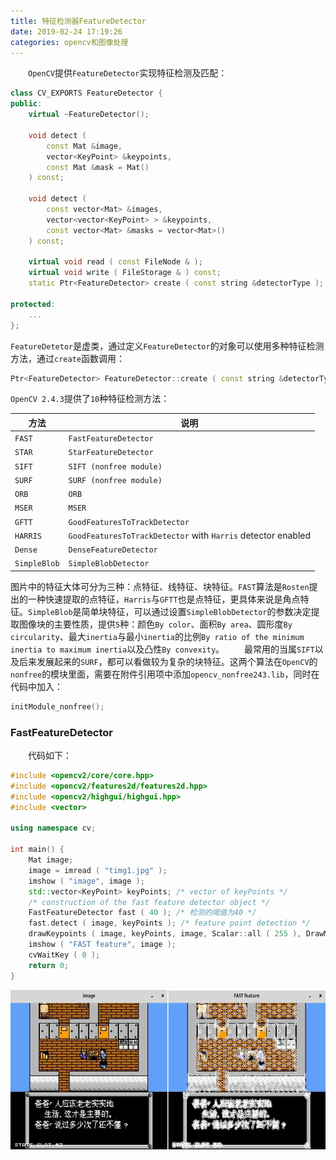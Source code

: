 ```yaml
---
title: 特征检测器FeatureDetector
date: 2019-02-24 17:19:26
categories: opencv和图像处理
---
```

&emsp;&emsp;`OpenCV`提供`FeatureDetector`实现特征检测及匹配：

``` cpp
class CV_EXPORTS FeatureDetector {
public:
    virtual ~FeatureDetector();

    void detect (
        const Mat &image,
        vector<KeyPoint> &keypoints,
        const Mat &mask = Mat()
    ) const;

    void detect (
        const vector<Mat> &images,
        vector<vector<KeyPoint> > &keypoints,
        const vector<Mat> &masks = vector<Mat>()
    ) const;

    virtual void read ( const FileNode & );
    virtual void write ( FileStorage & ) const;
    static Ptr<FeatureDetector> create ( const string &detectorType );

protected:
    ...
};
```

`FeatureDetetor`是虚类，通过定义`FeatureDetector`的对象可以使用多种特征检测方法，通过`create`函数调用：

``` cpp
Ptr<FeatureDetector> FeatureDetector::create ( const string &detectorType );
```

`OpenCV 2.4.3`提供了`10`种特征检测方法：

方法         | 说明
-------------|------
`FAST`       | `FastFeatureDetector`
`STAR`       | `StarFeatureDetector`
`SIFT`       | `SIFT (nonfree module)`
`SURF`       | `SURF (nonfree module)`
`ORB`        | `ORB`
`MSER`       | `MSER`
`GFTT`       | `GoodFeaturesToTrackDetector`
`HARRIS`     | `GoodFeaturesToTrackDetector` with `Harris` detector enabled
`Dense`      | `DenseFeatureDetector`
`SimpleBlob` | `SimpleBlobDetector`

图片中的特征大体可分为三种：点特征、线特征、块特征。`FAST`算法是`Rosten`提出的一种快速提取的点特征，`Harris`与`GFTT`也是点特征，更具体来说是角点特征。`SimpleBlob`是简单块特征，可以通过设置`SimpleBlobDetector`的参数决定提取图像块的主要性质，提供`5`种：颜色`By color`、面积`By area`、圆形度`By circularity`、最大`inertia`与最小`inertia`的比例`By ratio of the minimum inertia to maximum inertia`以及凸性`By convexity`。
&emsp;&emsp;最常用的当属`SIFT`以及后来发展起来的`SURF`，都可以看做较为复杂的块特征。这两个算法在`OpenCV`的`nonfree`的模块里面，需要在附件引用项中添加`opencv_nonfree243.lib`，同时在代码中加入：

``` cpp
initModule_nonfree();
```

### FastFeatureDetector

&emsp;&emsp;代码如下：

``` cpp
#include <opencv2/core/core.hpp>
#include <opencv2/features2d/features2d.hpp>
#include <opencv2/highgui/highgui.hpp>
#include <vector>
​
using namespace cv;
​
int main() {
    Mat image;
    image = imread ( "timg1.jpg" );
    imshow ( "image", image );
    std::vector<KeyPoint> keyPoints; /* vector of keyPoints */
    /* construction of the fast feature detector object */
    FastFeatureDetector fast ( 40 ); /* 检测的阈值为40 */
    fast.detect ( image, keyPoints ); /* feature point detection */
    drawKeypoints ( image, keyPoints, image, Scalar::all ( 255 ), DrawMatchesFlags::DRAW_OVER_OUTIMG );
    imshow ( "FAST feature", image );
    cvWaitKey ( 0 );
    return 0;
}
```

<img src="./特征检测器FeatureDetector/1.png" height="255" width="691">